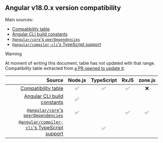 ## Angular v18.0.x version compatibility

Main sources:

- [Compatibility table]
- [Angular CLI build constants]
- [`@angular/core`'s `peerDependencies`]
- [`@angular/compiler-cli`'s TypeScript support]

[Compatibility table]: https://github.com/angular/angular/blob/ef6968e02b9572ad82b8a4b6cee49a2b02ea97ed/adev/src/content/reference/versions.md
[Angular CLI build constants]: https://github.com/angular/angular-cli/blob/18.0.0/constants.bzl
[`@angular/core`'s `peerDependencies`]: https://github.com/angular/angular/blob/18.0.0/packages/core/package.json#L22
[`@angular/compiler-cli`'s TypeScript support]: https://github.com/angular/angular/blob/18.0.0/packages/compiler-cli/src/typescript_support.ts#L12-L29

> [!WARNING]
> At moment of writing this document, table has not updated with that range.
> Compatibility table extracted from [a PR opened to update it](https://github.com/angular/angular/pull/56034).

|                                         Source | Node.js | TypeScript | RxJS | zone.js |
| ---------------------------------------------: | :-----: | :--------: | :--: | :-----: |
|                          [Compatibility table] |   ✅    |     ✅     |  ✅  |   ❌    |
|                  [Angular CLI build constants] |   ✅    |            |      |         |
|         [`@angular/core`'s `peerDependencies`] |   ✅    |            |  ✅  |   ✅    |
| [`@angular/compiler-cli`'s TypeScript support] |         |     ✅     |      |         |
